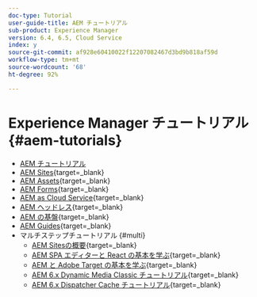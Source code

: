 ```yaml
---
doc-type: Tutorial
user-guide-title: AEM チュートリアル
sub-product: Experience Manager
version: 6.4, 6.5, Cloud Service
index: y
source-git-commit: af928e60410022f12207082467d3bd9b818af59d
workflow-type: tm+mt
source-wordcount: '68'
ht-degree: 92%

---
```



# Experience Manager チュートリアル {#aem-tutorials}

+ [AEM チュートリアル](overview.md)
+ [AEM Sites](https://experienceleague.adobe.com/docs/experience-manager-learn/sites/overview.html?lang=ja){target=_blank}
+ [AEM Assets](https://experienceleague.adobe.com/docs/experience-manager-learn/assets/overview.html?lang=ja){target=_blank}
+ [AEM Forms](https://experienceleague.adobe.com/docs/experience-manager-learn/forms/overview.html?lang=ja){target=_blank}
+ [AEM as Cloud Service](https://experienceleague.adobe.com/docs/experience-manager-learn/cloud-service/overview.html?lang=ja){target=_blank}
+ [AEM ヘッドレス](https://experienceleague.adobe.com/docs/experience-manager-learn/getting-started-with-aem-headless/overview.html?lang=ja){target=_blank}
+ [AEM の基盤](https://experienceleague.adobe.com/docs/experience-manager-learn/cloud-service/overview.html?lang=ja){target=_blank}
+ [AEM Guides](https://experienceleague.adobe.com/docs/experience-manager-guides-learn/tutorials/overview.html?lang=ja){target=_blank}
+ マルチステップチュートリアル {#multi}
   + [AEM Sitesの概要](https://experienceleague.adobe.com/docs/experience-manager-learn/getting-started-wknd-tutorial-develop/overview.html?lang=ja){target=_blank}
   + [AEM SPA エディターと React の基本を学ぶ](https://experienceleague.adobe.com/docs/experience-manager-learn/spa-react-tutorial/overview.html?lang=ja){target=_blank}
   + [AEM と Adobe Target の基本を学ぶ](https://experienceleague.adobe.com/docs/experience-manager-learn/aem-target-tutorial/overview.html?lang=ja){target=_blank}
   + [AEM 6.x Dynamic Media Classic チュートリアル](https://experienceleague.adobe.com/docs/experience-manager-learn/dynamic-media-classic-tutorial/overview.html?lang=ja){target=_blank}
   + [AEM 6.x Dispatcher Cache チュートリアル](https://experienceleague.adobe.com/docs/experience-manager-learn/dispatcher-tutorial/overview.html?lang=ja){target=_blank}
